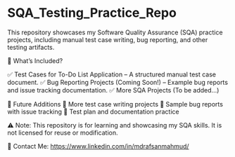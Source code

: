 # SQA_Testing_Practice_Repo
This repository showcases my Software Quality Assurance (SQA) practice projects, including manual test case writing, bug reporting, and other testing artifacts.

📌 What’s Included?

✅ Test Cases for To-Do List Application – A structured manual test case document.
✅ Bug Reporting Projects (Coming Soon!) – Example bug reports and issue tracking documentation.
✅ More SQA Projects (To be added...)

🚀 Future Additions
🔹 More test case writing projects
🔹 Sample bug reports with issue tracking
🔹 Test plan and documentation practice

⚠️ Note: This repository is for learning and showcasing my SQA skills. It is not licensed for reuse or modification.

📩 Contact Me: https://www.linkedin.com/in/mdrafsanmahmud/
